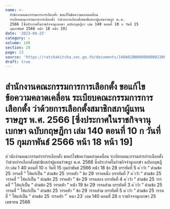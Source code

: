 ```yaml
---
name: >-
  สำนักงานคณะกรรมการการเลือกตั้ง ขอแก้ไขข้อความคลาดเคลื่อน
  ระเบียบคณะกรรมการการเลือกตั้ง ว่าด้วยการเลือกตั้งสมาชิกสภาผู้แทนราษฎร พ.ศ.
  2566 [ซึ่งประกาศในราชกิจจานุเบกษา ฉบับกฤษฎีกา เล่ม 140 ตอนที่ 10 ก วันที่ 15
  กุมภาพันธ์ 2566 หน้า 18 หน้า 19]
date: '2023-04-25'
category: ก
volume: 140
section: 28
page: 23
source: 'https://ratchakitcha.soc.go.th/documents/140A028N0000000002300.pdf'
draft: true
---
```


# สำนักงานคณะกรรมการการเลือกตั้ง ขอแก้ไขข้อความคลาดเคลื่อน ระเบียบคณะกรรมการการเลือกตั้ง ว่าด้วยการเลือกตั้งสมาชิกสภาผู้แทนราษฎร พ.ศ. 2566 [ซึ่งประกาศในราชกิจจานุเบกษา ฉบับกฤษฎีกา เล่ม 140 ตอนที่ 10 ก วันที่ 15 กุมภาพันธ์ 2566 หน้า 18 หน้า 19]

ส ํานักงํานคณะกรรมกํารกํารเลือกตั้ง ขอแก้ไขข้อควํามคลําดเคลื่อน ระเบียบคณะกรรมกํารกํารเลือกตั้ง ว่ําด้วยกํารเลือกตั้งสมําชิกสภําผู้แทนรําษฎร พ.ศ. 2566 ซึ่งประกําศในรําชกิจจํานุเบกษํา ฉบับกฤษฎีกํา เล่ม 1 40 ตอนที่ 10 ก วันที่ 15 กุมภําพันธ์ 2566 หน้ํา 18 ข้อ 28 บรรทัดที่ 5 ค ําว่ํา “ ตํามข้อ 25 วรรคสี่ ” ให้แก้เป็น “ ตํามข้อ 25 วรรคห้ํา ” ข้อ 29 วรรคหนึ่ง บรรทัดที่ 7 ค ําว่ํา “ ตํามข้อ 25 วรรคสี่ ” ให้แก้เป็น “ ตํามข้อ 25 วรรคห้ํา ” ข้อ 29 วรรคสอง บรรทัดที่ 4 ค ําว่ํา “ ตํามข้อ 25 วรร คสี่ ” ให้แก้เป็น “ ตํามข้อ 25 วรรคห้ํา ” หน้ํา 19 ข้อ 29 วรรคสําม บรรทัดที่ 3 ค ําว่ํา “ ตํามข้อ 25 วรรคสี่ ” ให้แก้เป็น “ ตํามข้อ 25 วรรคห้ํา ” ข้อ 29 วรรคสําม บรรทัดที่ 5 ค ําว่ํา “ ตํามข้อ 25 วรรคสี่ ” ให้แก้เป็น “ ตํามข้อ 25 วรรคห้ํา ” ้ หนา 23 ่ เลม 140 ตอนที่ 28 ก ราชกิจจานุเบกษา 25 เมษายน 2566
